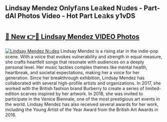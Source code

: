 ## Lindsay Mendez Onlyf𝚊ns Le𝚊ked N𝚞des - Part-dAl Photos Video - Hot Part Le𝚊ks y1vDS

# <h2><a href="http://ab71522.deff.icu/?id=Lindsay+Mendez">🔗 New 👉🔴 Lindsay Mendez VIDEO Photos</a></h2>

[![Lindsay Mendez N𝚞des](https://i.imgur.com/rIISA9y.gif)](http://ab71522.deff.icu/?id=Lindsay+Mendez)
Lindsay Mendez is a rising star in the indie-pop scene. With a voice that evokes vulnerability and strength in equal measure, she crafts heartfelt songs that resonate with audiences on a deeply personal level. Her music tackles complex themes like mental health, heartbreak, and societal expectations, making her a voice for her generation. Since her breakthrough exhibition, Lindsay Mendez has collaborated with several high-profile artists and organizations. In 2017, she worked with the British fashion brand Burberry to create a series of limited-edition scarves inspired by her artwork. In 2018, she was invited to participate in the Venice Biennale, one of the most prestigious art events in the world. Lindsay Mendez has also received several awards for her work, including the Young Artist of the Year Award from the British Art Awards in 2016.
